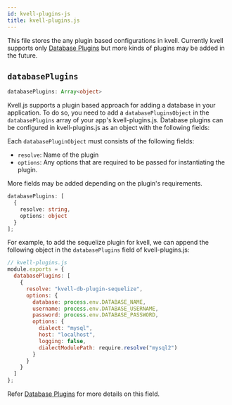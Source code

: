 ```yaml
---
id: kvell-plugins-js
title: kvell-plugins.js
---
```


This file stores the any plugin based configurations in kvell. Currently kvell supports only [Database Plugins](#databaseplugins) but more kinds of plugins may be added in the future.

## `databasePlugins`

```typescript
databasePlugins: Array<object>
```

Kvell.js supports a plugin based approach for adding a database in your application. To do so, you need to add a `databasePluginsObject` in the `databasePlugins` array of your app's kvell-plugins.js.
Database plugins can be configured in kvell-plugins.js as an object with the following fields:

Each `databasePluginObject` must consists of the following fields:

- `resolve`: Name of the plugin
- `options`: Any options that are required to be passed for instantiating the plugin.

More fields may be added depending on the plugin's requirements.

```typescript
databasePlugins: [
  {
    resolve: string,
    options: object
  }
];
```

For example, to add the sequelize plugin for kvell, we can append the following object in the `databasePlugins` field of kvell-plugins.js:

```javascript
// kvell-plugins.js
module.exports = {
  databasePlugins: [
    {
      resolve: "kvell-db-plugin-sequelize",
      options: {
        database: process.env.DATABASE_NAME,
        username: process.env.DATABASE_USERNAME,
        password: process.env.DATABASE_PASSWORD,
        options: {
          dialect: "mysql",
          host: "localhost",
          logging: false,
          dialectModulePath: require.resolve("mysql2")
        }
      }
    }
  ]
};
```

Refer [Database Plugins](/docs/database-plugins/overview) for more details on this field.
